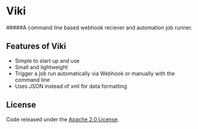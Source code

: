 # Viki
#####A command line based webhook reciever and automation job runner.

## Features of Viki
- Simple to start up and use
- Small and lightweight
- Trigger a job run automatically via Webhook or manually with the command line
- Uses JSON instead of xml for data formatting

## License

Code released under the [Apache 2.0 License](https://github.com/shanahanjrs/viki/blob/master/LICENSE.md).